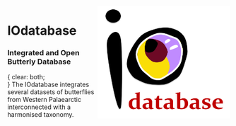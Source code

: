 <img src="https://github.com/leondap/images/blob/main/io_database.png?raw=true" width="300" img align="right">

# IOdatabase
### Integrated and Open Butterly Database
{
  clear: both;			
}
The IOdatabase integrates several datasets of butterflies from Western Palaearctic interconnected with a harmonised taxonomy.
